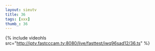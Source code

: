 ```yaml
--- 
layout: sieutv
title: 36
tags: [xxx]
thumb_: 36
---
```

{% include videohls src="http://iptv.fastcccam.tv:8080/live/fasttest/iwq96sad12/36.ts" %} 
